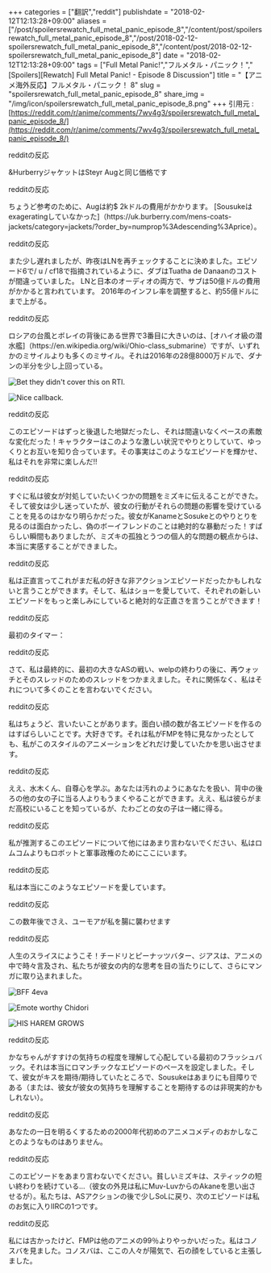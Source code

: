 +++
categories = ["翻訳","reddit"]
publishdate = "2018-02-12T12:13:28+09:00"
aliases = ["/post/spoilersrewatch_full_metal_panic_episode_8","/content/post/spoilersrewatch_full_metal_panic_episode_8","/post/2018-02-12-spoilersrewatch_full_metal_panic_episode_8","/content/post/2018-02-12-spoilersrewatch_full_metal_panic_episode_8"]
date = "2018-02-12T12:13:28+09:00"
tags = ["Full Metal Panic!","フルメタル・パニック！","[Spoilers][Rewatch] Full Metal Panic! - Episode 8 Discussion"]
title = "【アニメ海外反応】フルメタル・パニック！ 8"
slug = "spoilersrewatch_full_metal_panic_episode_8"
share_img = "/img/icon/spoilersrewatch_full_metal_panic_episode_8.png"
+++
引用元 : [https://reddit.com/r/anime/comments/7wv4g3/spoilersrewatch_full_metal_panic_episode_8/](https://reddit.com/r/anime/comments/7wv4g3/spoilersrewatch_full_metal_panic_episode_8/)

<p><span class="reddit-comment">redditの反応</span></p>&HurberryジャケットはSteyr Augと同じ価格です

<p><span class="reddit-comment">redditの反応</span></p>ちょうど参考のために、Augは約$ 2kドルの費用がかかります。 [Sousukeはexageratingしていなかった]（https://uk.burberry.com/mens-coats-jackets/category=jackets/?order_by=numprop%3Adescending%3Aprice）。

<p><span class="reddit-comment">redditの反応</span></p>また少し遅れましたが、昨夜はLNを再チェックすることに決めました。エピソード6で/ u / cf18で指摘されているように、ダブはTuatha de Danaanのコストが間違っていました。 LNと日本のオーディオの両方で、サブは50億ドルの費用がかかると言われています。 2016年のインフレ率を調整すると、約55億ドルにまで上がる。

<p><span class="reddit-comment">redditの反応</span></p>ロシアの台風とボレイの背後にある世界で3番目に大きいのは、[オハイオ級の潜水艦]（https://en.wikipedia.org/wiki/Ohio-class_submarine）ですが、いずれかのミサイルよりも多くのミサイル。それは2016年の28億8000万ドルで、ダナンの半分を少し上回っている。

![Bet they didn't cover this on RTI.](https://i.imgur.com/niMmVJo.jpg)

![Nice callback.](https://i.imgur.com/LZit5Wt.jpg)

<p><span class="reddit-comment">redditの反応</span></p>このエピソードはずっと後退した地獄だったし、それは間違いなくペースの素敵な変化だった！キャラクターはこのような激しい状況でやりとりしていて、ゆっくりとお互いを知り合っています。その事実はこのようなエピソードを輝かせ、私はそれを非常に楽しんだ!!

<p><span class="reddit-comment">redditの反応</span></p>すぐに私は彼女が対処していたいくつかの問題をミズキに伝えることができた。そして彼女は少し迷っていたが、彼女の行動がそれらの問題の影響を受けていることを見るのはかなり明らかだった。彼女がKanameとSosukeとのやりとりを見るのは面白かったし、偽のボーイフレンドのことは絶対的な暴動だった！すばらしい瞬間もありましたが、ミズキの孤独とうつの個人的な問題の観点からは、本当に実感することができました。

<p><span class="reddit-comment">redditの反応</span></p>私は正直言ってこれがまだ私の好きな非アクションエピソードだったかもしれないと言うことができます。そして、私はショーを愛していて、それぞれの新しいエピソードをもっと楽しみにしていると絶対的な正直さを言うことができます！

<p><span class="reddit-comment">redditの反応</span></p>最初のタイマー：

<p><span class="reddit-comment">redditの反応</span></p>さて、私は最終的に、最初の大きなASの戦い、welpの終わりの後に、再ウォッチとそのスレッドのためのスレッドをつかまえました。それに関係なく、私はそれについて多くのことを言わないでください。

<p><span class="reddit-comment">redditの反応</span></p>私はちょうど、言いたいことがあります。面白い顔の数が各エピソードを作るのはすばらしいことです。大好きです。それは私がFMPを特に見なかったとしても、私がこのスタイルのアニメーションをどれだけ愛していたかを思い出させます。

<p><span class="reddit-comment">redditの反応</span></p>ええ、水木くん、自尊心を学ぶ。あなたは汚れのようにあなたを扱い、背中の後ろの他の女の子に当る人よりもうまくやることができます。ええ、私は彼らがまだ高校にいることを知っているが、たわごとの女の子は一緒に得る。

<p><span class="reddit-comment">redditの反応</span></p>私が推測するこのエピソードについて他にはあまり言わないでください、私はロムコムよりもロボットと軍事政権のためにここにいます。

<p><span class="reddit-comment">redditの反応</span></p>私は本当にこのようなエピソードを愛しています。

<p><span class="reddit-comment">redditの反応</span></p>この数年後でさえ、ユーモアが私を腸に襲わせます

<p><span class="reddit-comment">redditの反応</span></p>人生のスライスにようこそ！チードリとピーナッツバター、ジアスは、アニメの中で時々言及され、私たちが彼女の内的な思考を目の当たりにして、さらにマンガに取り込まれました。

![BFF 4eva](https://i.imgur.com/8AeZX2O.png)

![Emote worthy Chidori](https://i.imgur.com/kqt44kC.png)

![HIS HAREM GROWS](https://i.imgur.com/fuwscX4.png)

<p><span class="reddit-comment">redditの反応</span></p>かなちゃんがすすけの気持ちの程度を理解して心配している最初のフラッシュバック。それは本当にロマンチックなエピソードのペースを設定しました。そして、彼女がキスを期待/期待していたところで、Sousukeはあまりにも目障りである（または、彼女が彼女の気持ちを理解することを期待するのは非現実的かもしれない）。

<p><span class="reddit-comment">redditの反応</span></p>あなたの一日を明るくするための2000年代初めのアニメコメディのおかしなことのようなものはありません。

<p><span class="reddit-comment">redditの反応</span></p>このエピソードをあまり言わないでください。貧しいミズキは、スティックの短い終わりを続けている...（彼女の外見は私にMuv-LuvからのAkaneを思い出させるが）。私たちは、ASアクションの後で少しSoLに戻り、次のエピソードは私のお気に入りIIRCの1つです。

<p><span class="reddit-comment">redditの反応</span></p>私には古かったけど、FMPは他のアニメの99％よりやっかいだった。私はコノスバを見ました。コノスバは、ここの人々が陽気で、石の顔をしていると主張しました。

